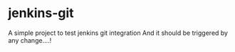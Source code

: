 # jenkins-git

A simple project to test jenkins git integration
And it should be triggered by any change....!
